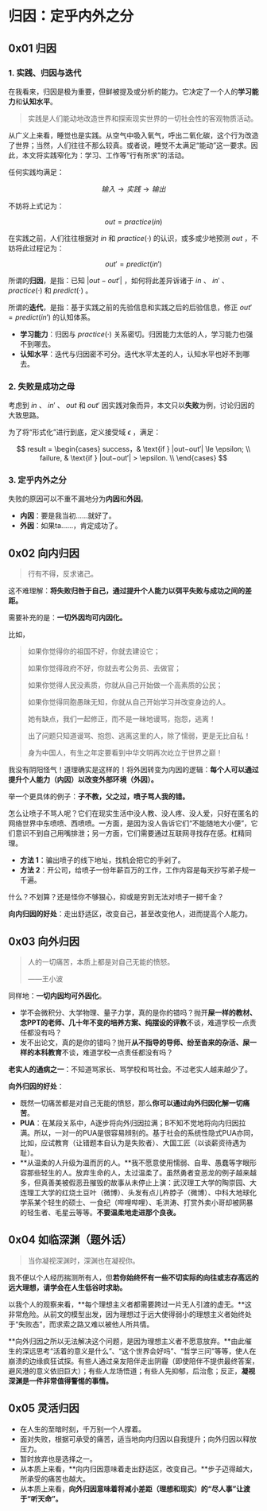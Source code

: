 # 归因：定乎内外之分

## 0x01 归因

### 1. 实践、归因与迭代

在我看来，归因是极为重要，但鲜被提及或分析的能力。它决定了一个人的**学习能力**和**认知水平**。

> 实践是人们能动地改造世界和探索现实世界的一切社会性的客观物质活动。

从广义上来看，睡觉也是实践。从空气中吸入氧气，呼出二氧化碳，这个行为改造了世界；当然，人们往往不那么较真。或者说，睡觉不太满足“能动”这一要求。因此，本文将实践窄化为：学习、工作等“行有所求”的活动。

任何实践均满足：

$$
输入 → 实践 → 输出
$$

不妨将上式记为：

$$
out = practice(in)
$$

在实践之前，人们往往根据对 $in$ 和 $practice(·)$ 的认识，或多或少地预测 $out$ ，不妨将此过程记为：

$$
out′ = predict(in′)
$$

所谓的**归因**，是指：已知 $|out−out′|$ ，如何将此差异诉诸于 $in$ 、 $in′$ 、 $practice(·)$ 和 $predict(·)$ 。

所谓的**迭代**，是指：基于实践之前的先验信息和实践之后的后验信息，修正 $out′ = predict(in′)$ 的认知体系。

- **学习能力**：归因与 $practice(·)$ 关系密切。归因能力太低的人，学习能力也强不到哪去。
- **认知水平**：迭代与归因密不可分。迭代水平太差的人，认知水平也好不到哪去。

### 2. 失败是成功之母

考虑到 $in$ 、 $in′$ 、 $out$ 和 $out′$ 因实践对象而异，本文只以**失败**为例，讨论归因的大致思路。

为了将“形式化”进行到底，定义接受域 $\epsilon$ ，满足：

$$
result =
\begin{cases}
success，& \text{if } |out−out′| \le \epsilon; \\
failure, & \text{if } |out−out′| > \epsilon. \\
\end{cases}
$$

### 3. 定乎内外之分

失败的原因可以不重不漏地分为**内因**和**外因**。

- **内因**：要是我当初……就好了。
- **外因**：如果ta……，肯定成功了。

## 0x02 向内归因

> 行有不得，反求诸己。

这不难理解：**将失败归咎于自己，通过提升个人能力以弭平失败与成功之间的差距。**

需要补充的是：**一切外因均可内因化。**

比如，

> 如果你觉得你的祖国不好，你就去建设它；
>
> 如果你觉得政府不好，你就去考公务员、去做官；
>
> 如果你觉得人民没素质，你就从自己开始做一个高素质的公民；
>
> 如果你觉得同胞愚昧无知，你就从自己开始学习并改变身边的人。
>
> 她有缺点，我们一起修正，而不是一昧地谩骂，抱怨，逃离！
>
> 出了问题只知道谩骂、抱怨、逃离这里的人，除了懦弱，更是无比自私！
>
> 身为中国人，有生之年定要看到中华文明再次屹立于世界之巅！

我没有阴阳怪气！道理确实是这样的！将外因转变为内因的逻辑：**每个人可以通过提升个人能力（内因）以改变外部环境（外因）。**

举一个更具体的例子：**子不教，父之过，喷子骂人我的错。**

怎么让喷子不骂人呢？它们在现实生活中没人教、没人疼、没人爱，只好在匿名的网络世界中东喷喷、西喷喷。一方面，是因为没人告诉它们“不能随地大小便”，它们意识不到自己用嘴排泄；另一方面，它们需要通过互联网寻找存在感。杠精同理。

- **方法 1**：骗出喷子的线下地址，找机会把它的手剁了。
- **方法 2**：开公司，给喷子一份年薪百万的工作，工作内容是每天抄写弟子规一千遍。

什么？不划算？还是怪你不够狠心，抑或是穷到无法对喷子一掷千金？

**向内归因的好处**：走出舒适区，改变自己，甚至改变他人，进而提高个人能力。

## 0x03 向外归因

> 人的一切痛苦，本质上都是对自己无能的愤怒。
>
> ——王小波

同样地：**一切内因均可外因化**。

- 学不会微积分、大学物理、量子力学，真的是你的错吗？抛开**屎一样的教材、念PPT的老师、几十年不变的培养方案、纯摆设的评教**不谈，难道学校一点责任都没有吗？
- 发不出论文，真的是你的错吗？抛开**从不指导的导师、纷至沓来的杂活、屎一样的本科教育**不谈，难道学校一点责任都没有吗？

**老实人的通病之一**：不知道骂家长、骂学校和骂社会。不过老实人越来越少了。

**向外归因的好处**：

- 既然一切痛苦都是对自己无能的愤怒，那么**你可以通过向外归因化解一切痛苦**。
- **PUA**：在某段关系中，A逐步将向外归因拉满；B不知不觉地将向内归因拉满。所以，一对一的PUA是很容易辨别的。基于社会的系统性隐式PUA亦同，比如，应试教育（让错题本自认为是失败者）、大国工匠（以谈薪资待遇为耻）。
- **从温柔的人升级为温而厉的人。**我不愿意使用懦弱、自卑、愚蠢等字眼形容那些轻生的人。放弃生命的人，太过温柔了。虽然勇者变恶龙的例子越来越多，但真善美被假恶丑摧毁的故事从未停止上演：武汉理工大学的陶崇园、大连理工大学的红烧土豆叶（微博）、头发有点儿杵脖子（微博）、中科大地球化学系某个轻生的硕士、一食纪（哔哩哔哩）、毛洪涛、打赏外卖小哥却被网暴的轻生者、毛星云等等。**不要温柔地走进那个良夜。**

## 0x04 如临深渊（题外话）

> 当你凝视深渊时，深渊也在凝视你。

我不便以个人经历揣测所有人，但**若你始终怀有一些不切实际的向往或志存高远的远大理想，请学会在人生低谷时求助。**

以我个人的观察来看，**每个理想主义者都需要跨过一片无人引渡的虚无。**这非常危险。从前文的模型出发，因为理想过于远大使得弱小的理想主义者始终处于“失败态”，而求索之路又难以被他人所共情。

**向外归因之所以无法解决这个问题，是因为理想主义者不愿意放弃。**由此催生的深远思考“活着的意义是什么”、“这个世界会好吗”、“哲学三问”等等，使人在崩溃的边缘疯狂试探。有些人通过亲友陪伴走出阴霾（即使陪伴不提供最终答案，避风港的意义依旧巨大）；有些人龙场悟道；有些人先抑郁，后治愈；反正，**凝视深渊是一件非常值得警惕的事情。**

## 0x05 灵活归因

- 在人生的至暗时刻，千万别一个人撑着。
- 面对失败，根据可承受的痛苦，适当地向内归因以自我提升；向外归因以释放压力。
- 暂时放弃也是选择之一。
- 从本质上来看，**向内归因意味着走出舒适区，改变自己。**步子迈得越大，所承受的痛苦也越大。
- 从本质上来看，**向外归因意味着将减小差距（理想和现实）的“尽人事”让渡于“听天命”。**
